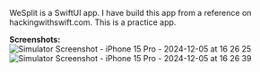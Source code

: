 WeSplit is a SwiftUI app. I have build this app from a reference on hackingwithswift.com. This is a practice app. 

**Screenshots:**
![Simulator Screenshot - iPhone 15 Pro - 2024-12-05 at 16 26 25](https://github.com/user-attachments/assets/05b10208-ae05-483e-9365-ee9540a24bd1)
![Simulator Screenshot - iPhone 15 Pro - 2024-12-05 at 16 26 39](https://github.com/user-attachments/assets/ca058232-21e7-4e4c-8da1-330c8d423baf)
